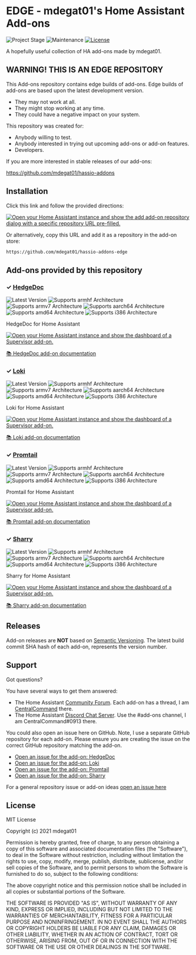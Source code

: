 # EDGE - mdegat01's Home Assistant Add-ons

![Project Stage][project-stage-shield]
![Maintenance][maintenance-shield]
[![License][license-shield]](LICENSE)

A hopefully useful collection of HA add-ons made by mdegat01.

## WARNING! THIS IS AN EDGE REPOSITORY

This Add-ons repository contains edge builds of add-ons. Edge
builds of add-ons are based upon the latest development version.

- They may not work at all.
- They might stop working at any time.
- They could have a negative impact on your system.

This repository was created for:

- Anybody willing to test.
- Anybody interested in trying out upcoming add-ons or add-on features.
- Developers.

If you are more interested in stable releases of our add-ons:

<https://github.com/mdegat01/hassio-addons>

## Installation

Click this link and follow the provided directions:

[![Open your Home Assistant instance and show the add add-on repository dialog
with a specific repository URL pre-filled.][add-repo-shield]][add-repo]

Or alternatively, copy this URL and add it as a repository in the add-on store:

```txt
https://github.com/mdegat01/hassio-addons-edge
```

## Add-ons provided by this repository

### &#10003; [HedgeDoc][addon-hedgedoc]

![Latest Version][hedgedoc-version-shield]
![Supports armhf Architecture][hedgedoc-armhf-shield]
![Supports armv7 Architecture][hedgedoc-armv7-shield]
![Supports aarch64 Architecture][hedgedoc-aarch64-shield]
![Supports amd64 Architecture][hedgedoc-amd64-shield]
![Supports i386 Architecture][hedgedoc-i386-shield]

HedgeDoc for Home Assistant

[![Open your Home Assistant instance and show the dashboard of a Supervisor add-on.][add-addon-shield]][add-addon-hedgedoc]

[:books: HedgeDoc add-on documentation][addon-doc-hedgedoc]

### &#10003; [Loki][addon-loki]

![Latest Version][loki-version-shield]
![Supports armhf Architecture][loki-armhf-shield]
![Supports armv7 Architecture][loki-armv7-shield]
![Supports aarch64 Architecture][loki-aarch64-shield]
![Supports amd64 Architecture][loki-amd64-shield]
![Supports i386 Architecture][loki-i386-shield]

Loki for Home Assistant

[![Open your Home Assistant instance and show the dashboard of a Supervisor add-on.][add-addon-shield]][add-addon-loki]

[:books: Loki add-on documentation][addon-doc-loki]

### &#10003; [Promtail][addon-promtail]

![Latest Version][promtail-version-shield]
![Supports armhf Architecture][promtail-armhf-shield]
![Supports armv7 Architecture][promtail-armv7-shield]
![Supports aarch64 Architecture][promtail-aarch64-shield]
![Supports amd64 Architecture][promtail-amd64-shield]
![Supports i386 Architecture][promtail-i386-shield]

Promtail for Home Assistant

[![Open your Home Assistant instance and show the dashboard of a Supervisor add-on.][add-addon-shield]][add-addon-promtail]

[:books: Promtail add-on documentation][addon-doc-promtail]

### &#10003; [Sharry][addon-sharry]

![Latest Version][sharry-version-shield]
![Supports armhf Architecture][sharry-armhf-shield]
![Supports armv7 Architecture][sharry-armv7-shield]
![Supports aarch64 Architecture][sharry-aarch64-shield]
![Supports amd64 Architecture][sharry-amd64-shield]
![Supports i386 Architecture][sharry-i386-shield]

Sharry for Home Assistant

[![Open your Home Assistant instance and show the dashboard of a Supervisor add-on.][add-addon-shield]][add-addon-sharry]

[:books: Sharry add-on documentation][addon-doc-sharry]

## Releases

Add-on releases are **NOT** based on [Semantic Versioning][semver]. The latest
build commit SHA hash of each add-on, represents the version number.

## Support

Got questions?

You have several ways to get them answered:

- The Home Assistant [Community Forum][forum]. Each add-on has a thread, I am
  [CentralCommand][forum-centralcommand] there.
- The Home Assistant [Discord Chat Server][discord-ha]. Use the #add-ons channel,
  I am CentralCommand#0913 there.

You could also open an issue here on GitHub. Note, I use a separate
GitHub repository for each add-on. Please ensure you are creating the issue
on the correct GitHub repository matching the add-on.

- [Open an issue for the add-on: HedgeDoc][hedgedoc-issue]
- [Open an issue for the add-on: Loki][loki-issue]
- [Open an issue for the add-on: Promtail][promtail-issue]
- [Open an issue for the add-on: Sharry][sharry-issue]

For a general repository issue or add-on ideas [open an issue here][issue]

## License

MIT License

Copyright (c) 2021 mdegat01

Permission is hereby granted, free of charge, to any person obtaining a copy
of this software and associated documentation files (the "Software"), to deal
in the Software without restriction, including without limitation the rights
to use, copy, modify, merge, publish, distribute, sublicense, and/or sell
copies of the Software, and to permit persons to whom the Software is
furnished to do so, subject to the following conditions:

The above copyright notice and this permission notice shall be included in all
copies or substantial portions of the Software.

THE SOFTWARE IS PROVIDED "AS IS", WITHOUT WARRANTY OF ANY KIND, EXPRESS OR
IMPLIED, INCLUDING BUT NOT LIMITED TO THE WARRANTIES OF MERCHANTABILITY,
FITNESS FOR A PARTICULAR PURPOSE AND NONINFRINGEMENT. IN NO EVENT SHALL THE
AUTHORS OR COPYRIGHT HOLDERS BE LIABLE FOR ANY CLAIM, DAMAGES OR OTHER
LIABILITY, WHETHER IN AN ACTION OF CONTRACT, TORT OR OTHERWISE, ARISING FROM,
OUT OF OR IN CONNECTION WITH THE SOFTWARE OR THE USE OR OTHER DEALINGS IN THE
SOFTWARE.

[addon-hedgedoc]: https://github.com/mdegat01/addon-hedgedoc/tree/86db4a7
[addon-doc-hedgedoc]: https://github.com/mdegat01/addon-hedgedoc/blob/86db4a7/README.md
[hedgedoc-issue]: https://github.com/mdegat01/addon-hedgedoc/issues
[hedgedoc-version-shield]: https://img.shields.io/badge/version-86db4a7-yellow.svg
[add-addon-hedgedoc]: https://my.home-assistant.io/redirect/supervisor_addon/?addon=7eb274d5_hedgedoc
[hedgedoc-aarch64-shield]: https://img.shields.io/badge/aarch64-yes-green.svg
[hedgedoc-amd64-shield]: https://img.shields.io/badge/amd64-yes-green.svg
[hedgedoc-armhf-shield]: https://img.shields.io/badge/armhf-yes-green.svg
[hedgedoc-armv7-shield]: https://img.shields.io/badge/armv7-yes-green.svg
[hedgedoc-i386-shield]: https://img.shields.io/badge/i386-yes-green.svg
[addon-loki]: https://github.com/mdegat01/addon-loki/tree/f0736f5
[addon-doc-loki]: https://github.com/mdegat01/addon-loki/blob/f0736f5/README.md
[loki-issue]: https://github.com/mdegat01/addon-loki/issues
[loki-version-shield]: https://img.shields.io/badge/version-f0736f5-yellow.svg
[add-addon-loki]: https://my.home-assistant.io/redirect/supervisor_addon/?addon=7eb274d5_loki
[loki-aarch64-shield]: https://img.shields.io/badge/aarch64-yes-green.svg
[loki-amd64-shield]: https://img.shields.io/badge/amd64-yes-green.svg
[loki-armhf-shield]: https://img.shields.io/badge/armhf-yes-green.svg
[loki-armv7-shield]: https://img.shields.io/badge/armv7-yes-green.svg
[loki-i386-shield]: https://img.shields.io/badge/i386-no-red.svg
[addon-promtail]: https://github.com/mdegat01/addon-promtail/tree/27c1632
[addon-doc-promtail]: https://github.com/mdegat01/addon-promtail/blob/27c1632/README.md
[promtail-issue]: https://github.com/mdegat01/addon-promtail/issues
[promtail-version-shield]: https://img.shields.io/badge/version-27c1632-yellow.svg
[add-addon-promtail]: https://my.home-assistant.io/redirect/supervisor_addon/?addon=7eb274d5_promtail
[promtail-aarch64-shield]: https://img.shields.io/badge/aarch64-yes-green.svg
[promtail-amd64-shield]: https://img.shields.io/badge/amd64-yes-green.svg
[promtail-armhf-shield]: https://img.shields.io/badge/armhf-yes-green.svg
[promtail-armv7-shield]: https://img.shields.io/badge/armv7-yes-green.svg
[promtail-i386-shield]: https://img.shields.io/badge/i386-no-red.svg
[addon-sharry]: https://github.com/mdegat01/addon-sharry/tree/005ba5e
[addon-doc-sharry]: https://github.com/mdegat01/addon-sharry/blob/005ba5e/README.md
[sharry-issue]: https://github.com/mdegat01/addon-sharry/issues
[sharry-version-shield]: https://img.shields.io/badge/version-005ba5e-yellow.svg
[add-addon-sharry]: https://my.home-assistant.io/redirect/supervisor_addon/?addon=7eb274d5_sharry
[sharry-aarch64-shield]: https://img.shields.io/badge/aarch64-yes-green.svg
[sharry-amd64-shield]: https://img.shields.io/badge/amd64-yes-green.svg
[sharry-armhf-shield]: https://img.shields.io/badge/armhf-no-red.svg
[sharry-armv7-shield]: https://img.shields.io/badge/armv7-no-red.svg
[sharry-i386-shield]: https://img.shields.io/badge/i386-no-red.svg
[add-addon-shield]: https://my.home-assistant.io/badges/supervisor_addon.svg
[add-repo-shield]: https://my.home-assistant.io/badges/supervisor_add_addon_repository.svg
[add-repo]: https://my.home-assistant.io/redirect/supervisor_add_addon_repository/?repository_url=https%3A//github.com/mdegat01/hassio-addons-edge
[discord-ha]: https://discord.gg/c5DvZ4e
[forum-centralcommand]: https://community.home-assistant.io/u/CentralCommand/?u=CentralCommand
[forum-shield]: https://img.shields.io/badge/community-forum-brightgreen.svg
[forum]: https://community.home-assistant.io?u=CentralCommand
[mdegat01]: https://github.com/mdegat01
[issue]: https://github.com/mdegat01/hassio-addons-edge/issues
[license-shield]: https://img.shields.io/github/license/mdegat01/hassio-addons-edge.svg
[maintenance-shield]: https://img.shields.io/maintenance/yes/2021.svg
[project-stage-shield]: https://img.shields.io/badge/project%20stage-experimental-yellow.svg
[reddit]: https://reddit.com/r/homeassistant
[semver]: http://semver.org/spec/v2.0.0.html
[third-party-addons]: https://home-assistant.io/hassio/installing_third_party_addons/